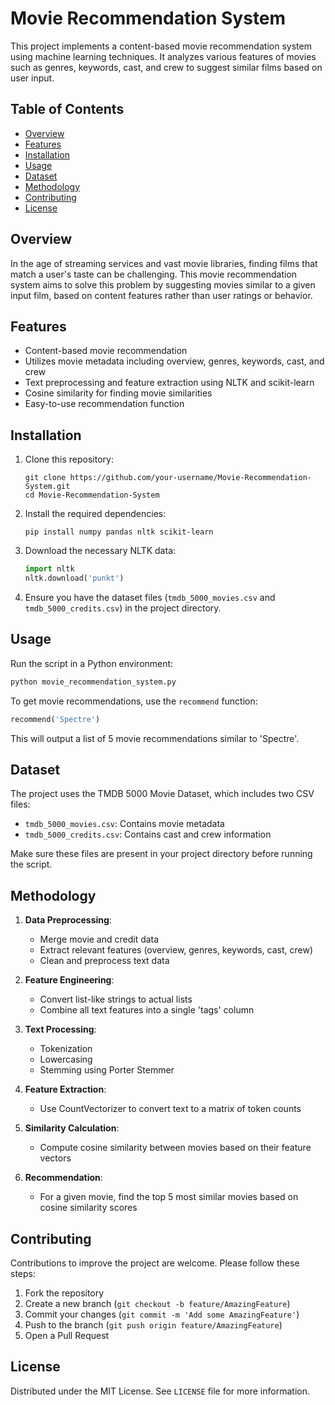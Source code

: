 # Movie Recommendation System

This project implements a content-based movie recommendation system using machine learning techniques. It analyzes various features of movies such as genres, keywords, cast, and crew to suggest similar films based on user input.

## Table of Contents
- [Overview](#overview)
- [Features](#features)
- [Installation](#installation)
- [Usage](#usage)
- [Dataset](#dataset)
- [Methodology](#methodology)
- [Contributing](#contributing)
- [License](#license)

## Overview

In the age of streaming services and vast movie libraries, finding films that match a user's taste can be challenging. This movie recommendation system aims to solve this problem by suggesting movies similar to a given input film, based on content features rather than user ratings or behavior.

## Features

- Content-based movie recommendation
- Utilizes movie metadata including overview, genres, keywords, cast, and crew
- Text preprocessing and feature extraction using NLTK and scikit-learn
- Cosine similarity for finding movie similarities
- Easy-to-use recommendation function

## Installation

1. Clone this repository:
   ```
   git clone https://github.com/your-username/Movie-Recommendation-System.git
   cd Movie-Recommendation-System
   ```

2. Install the required dependencies:
   ```
   pip install numpy pandas nltk scikit-learn
   ```

3. Download the necessary NLTK data:
   ```python
   import nltk
   nltk.download('punkt')
   ```

4. Ensure you have the dataset files (`tmdb_5000_movies.csv` and `tmdb_5000_credits.csv`) in the project directory.

## Usage

Run the script in a Python environment:

```python
python movie_recommendation_system.py
```

To get movie recommendations, use the `recommend` function:

```python
recommend('Spectre')
```

This will output a list of 5 movie recommendations similar to 'Spectre'.

## Dataset

The project uses the TMDB 5000 Movie Dataset, which includes two CSV files:
- `tmdb_5000_movies.csv`: Contains movie metadata
- `tmdb_5000_credits.csv`: Contains cast and crew information

Make sure these files are present in your project directory before running the script.

## Methodology

1. **Data Preprocessing**: 
   - Merge movie and credit data
   - Extract relevant features (overview, genres, keywords, cast, crew)
   - Clean and preprocess text data

2. **Feature Engineering**:
   - Convert list-like strings to actual lists
   - Combine all text features into a single 'tags' column

3. **Text Processing**:
   - Tokenization
   - Lowercasing
   - Stemming using Porter Stemmer

4. **Feature Extraction**:
   - Use CountVectorizer to convert text to a matrix of token counts

5. **Similarity Calculation**:
   - Compute cosine similarity between movies based on their feature vectors

6. **Recommendation**:
   - For a given movie, find the top 5 most similar movies based on cosine similarity scores

## Contributing

Contributions to improve the project are welcome. Please follow these steps:

1. Fork the repository
2. Create a new branch (`git checkout -b feature/AmazingFeature`)
3. Commit your changes (`git commit -m 'Add some AmazingFeature'`)
4. Push to the branch (`git push origin feature/AmazingFeature`)
5. Open a Pull Request

## License

Distributed under the MIT License. See `LICENSE` file for more information.

